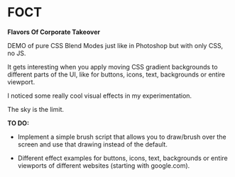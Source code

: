 # FOCT
**Flavors Of Corporate Takeover**

DEMO of pure CSS Blend Modes just like in Photoshop but with only CSS, no JS.

It gets interesting when you apply moving CSS gradient backgrounds to different parts of the UI, like for buttons, icons, text, backgrounds or entire viewport.

I noticed some really cool visual effects in my experimentation.

The sky is the limit.


**TO DO:**

- Implement a simple brush script that allows you to draw/brush over the screen and use that drawing instead of the default.

- Different effect examples for buttons, icons, text, backgrounds or entire viewports of different websites (starting with google.com).
